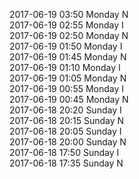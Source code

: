 2017-06-19 03:50 Monday  N  
2017-06-19 02:55 Monday  I  
2017-06-19 02:50 Monday  N  
2017-06-19 01:50 Monday  I  
2017-06-19 01:45 Monday  N  
2017-06-19 01:10 Monday  I  
2017-06-19 01:05 Monday  N  
2017-06-19 00:55 Monday  I  
2017-06-19 00:45 Monday  N  
2017-06-18 20:20 Sunday  I  
2017-06-18 20:15 Sunday  N  
2017-06-18 20:05 Sunday  I  
2017-06-18 20:00 Sunday  N  
2017-06-18 17:50 Sunday  I  
2017-06-18 17:35 Sunday  N  
